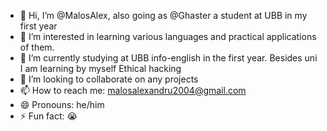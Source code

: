 - 👋 Hi, I’m @MalosAlex, also going as @Ghaster a student at UBB in my first year
- 👀 I’m interested in learning various languages and practical applications of them.
- 🌱 I’m currently studying at UBB info-english in the first year. Besides uni I am learning by myself Ethical hacking
- 💞️ I’m looking to collaborate on any projects
- 📫 How to reach me: malosalexandru2004@gmail.com
- 😄 Pronouns: he/him
- ⚡ Fun fact: 😭

<!---
MalosAlex/MalosAlex is a ✨ special ✨ repository because its `README.md` (this file) appears on your GitHub profile.
You can click the Preview link to take a look at your changes.
--->

